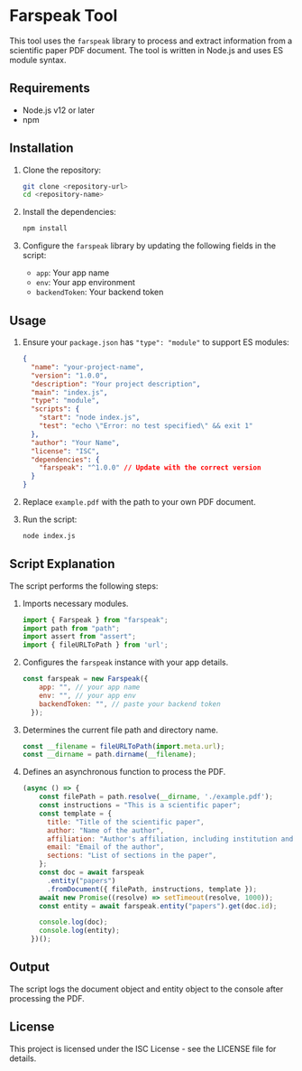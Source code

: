 # Farspeak Tool

This tool uses the `farspeak` library to process and extract information from a scientific paper PDF document. The tool is written in Node.js and uses ES module syntax.

## Requirements

- Node.js v12 or later
- npm

## Installation

1. Clone the repository:
    ```sh
    git clone <repository-url>
    cd <repository-name>
    ```

2. Install the dependencies:
    ```sh
    npm install
    ```

3. Configure the `farspeak` library by updating the following fields in the script:
    - `app`: Your app name
    - `env`: Your app environment
    - `backendToken`: Your backend token

## Usage

1. Ensure your `package.json` has `"type": "module"` to support ES modules:
    ```json
    {
      "name": "your-project-name",
      "version": "1.0.0",
      "description": "Your project description",
      "main": "index.js",
      "type": "module",
      "scripts": {
        "start": "node index.js",
        "test": "echo \"Error: no test specified\" && exit 1"
      },
      "author": "Your Name",
      "license": "ISC",
      "dependencies": {
        "farspeak": "^1.0.0" // Update with the correct version
      }
    }
    ```

2. Replace `example.pdf` with the path to your own PDF document.

3. Run the script:
    ```sh
    node index.js
    ```

## Script Explanation

The script performs the following steps:

1. Imports necessary modules.
    ```js
    import { Farspeak } from "farspeak";
    import path from "path";
    import assert from "assert";
    import { fileURLToPath } from 'url';
    ```

2. Configures the `farspeak` instance with your app details.
    ```js
    const farspeak = new Farspeak({
        app: "", // your app name
        env: "", // your app env
        backendToken: "", // paste your backend token
      });
    ```

3. Determines the current file path and directory name.
    ```js
    const __filename = fileURLToPath(import.meta.url);
    const __dirname = path.dirname(__filename);
    ```

4. Defines an asynchronous function to process the PDF.
    ```js
    (async () => {
        const filePath = path.resolve(__dirname, './example.pdf');
        const instructions = "This is a scientific paper";
        const template = {
          title: "Title of the scientific paper",
          author: "Name of the author",
          affiliation: "Author's affiliation, including institution and department",
          email: "Email of the author",
          sections: "List of sections in the paper",
        };
        const doc = await farspeak
          .entity("papers")
          .fromDocument({ filePath, instructions, template });
        await new Promise((resolve) => setTimeout(resolve, 1000));
        const entity = await farspeak.entity("papers").get(doc.id);

        console.log(doc);
        console.log(entity);
      })();
    ```

## Output

The script logs the document object and entity object to the console after processing the PDF.

## License

This project is licensed under the ISC License - see the LICENSE file for details.

